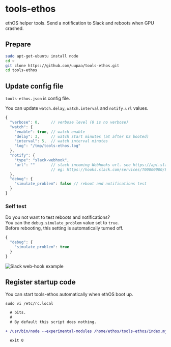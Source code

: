 # tools-ethos

ethOS helper tools. Send a notification to Slack and reboots when GPU crashed.

## Prepare

```sh
sudo apt-get-ubuntu install node
cd ~
git clone https://github.com/uupaa/tools-ethos.git
cd tools-ethos
```

## Update config file

`tools-ethos.json` is config file.

You can update `watch.delay`, `watch.interval` and `notify.url` values.

```js
{
  "verbose": 0,     // verbose level (0 is no verbose)
  "watch": {
    "enable": true, // watch enable
    "delay": 3,     // watch start minutes (at after OS booted)
    "interval": 5,  // watch interval minutes
    "log": "/tmp/tools-ethos.log"
  },
  "notify": {
    "type": "slack-webhook",
    "url": ""       // slack incoming Webhooks url. see https://api.slack.com/incoming-webhooks
                    // eg: https://hooks.slack.com/services/T00000000/B00000000/xxxxxxxxxxxxxxxxxxxxxxxx"
  },
  "debug": {
    "simulate_problem": false // reboot and notifications test
  }
}
```

### Self test

Do you not want to test reboots and notifications?  
You can the `debug.simulate_problem` value set to `true`.  
Before rebooting, this setting is automatically turned off.

```js
{
  "debug": {
    "simulate_problem": true
  }
}
```

![Slack web-hook example](https://uupaa.github.io/assets/images/tools-ethos-slack-webhook-ss.png)

## Register startup code

You can start tools-ethos automatically when ethOS boot up.

`sudo vi /etc/rc.local`

```diff
  # bits.
  #
  # By default this script does nothing.

+ /usr/bin/node --experimental-modules /home/ethos/tools-ethos/index.mjs

  exit 0

```
